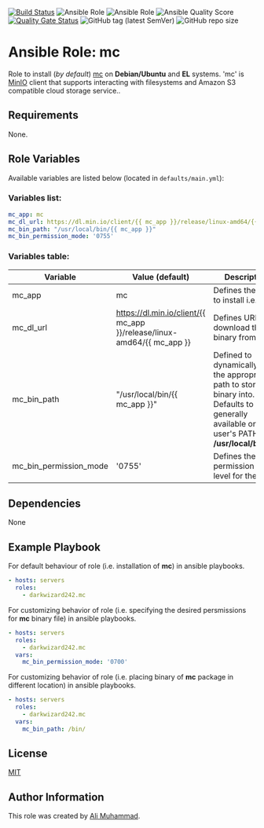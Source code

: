 [![Build Status](https://travis-ci.com/darkwizard242/ansible-role-mc.svg?branch=master)](https://travis-ci.com/darkwizard242/ansible-role-mc) ![Ansible Role](https://img.shields.io/ansible/role/48533?color=dark%20green%20) ![Ansible Role](https://img.shields.io/ansible/role/d/48533?label=role%20downloads) ![Ansible Quality Score](https://img.shields.io/ansible/quality/48533?label=ansible%20quality%20score) [![Quality Gate Status](https://sonarcloud.io/api/project_badges/measure?project=ansible-role-mc&metric=alert_status)](https://sonarcloud.io/dashboard?id=ansible-role-mc) ![GitHub tag (latest SemVer)](https://img.shields.io/github/tag/darkwizard242/ansible-role-mc?label=release) ![GitHub repo size](https://img.shields.io/github/repo-size/darkwizard242/ansible-role-mc?color=orange&style=flat-square)

# Ansible Role: mc

Role to install (_by default_) [mc](https://github.com/minio/mc) on **Debian/Ubuntu** and **EL** systems. 'mc' is [MinIO](https://min.io/) client that supports interacting with filesystems and Amazon S3 compatible cloud storage service..

## Requirements

None.

## Role Variables

Available variables are listed below (located in `defaults/main.yml`):

### Variables list:

```yaml
mc_app: mc
mc_dl_url: https://dl.min.io/client/{{ mc_app }}/release/linux-amd64/{{ mc_app }}
mc_bin_path: "/usr/local/bin/{{ mc_app }}"
mc_bin_permission_mode: '0755'
```

### Variables table:

Variable               | Value (default)                                                          | Description
---------------------- | ------------------------------------------------------------------------ | -------------------------------------------------------------------------------------------------------------------------------------------------------
mc_app                 | mc                                                                       | Defines the app to install i.e. **mc**
mc_dl_url              | <https://dl.min.io/client/{{> mc_app }}/release/linux-amd64/{{ mc_app }} | Defines URL to download the mc binary from.
mc_bin_path            | "/usr/local/bin/{{ mc_app }}"                                            | Defined to dynamically set the appropriate path to store mc binary into. Defaults to (as generally available on any user's PATH): **/usr/local/bin/mc**
mc_bin_permission_mode | '0755'                                                                   | Defines the permission mode level for the file.

## Dependencies

None

## Example Playbook

For default behaviour of role (i.e. installation of **mc**) in ansible playbooks.

```yaml
- hosts: servers
  roles:
    - darkwizard242.mc
```

For customizing behavior of role (i.e. specifying the desired persmissions for **mc** binary file) in ansible playbooks.

```yaml
- hosts: servers
  roles:
    - darkwizard242.mc
  vars:
    mc_bin_permission_mode: '0700'
```

For customizing behavior of role (i.e. placing binary of **mc** package in different location) in ansible playbooks.

```yaml
- hosts: servers
  roles:
    - darkwizard242.mc
  vars:
    mc_bin_path: /bin/
```

## License

[MIT](https://github.com/darkwizard242/ansible-role-mc/blob/master/LICENSE)

## Author Information

This role was created by [Ali Muhammad](https://www.linkedin.com/in/ali-muhammad-759791130/).
